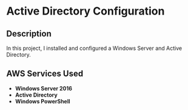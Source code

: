 <h1>Active Directory Configuration</h1>


<h2>Description</h2>
In this project, I installed and configured a Windows Server and Active Directory.
<br />


<h2>AWS Services Used </h2>

- <b>Windows Server 2016</b>
- <b>Active Directory</b>
- <b>Windows PowerShell</b>



<!--
 ```diff
- text in red
+ text in green
! text in orange
# text in gray
@@ text in purple (and bold)@@
```
--!>
